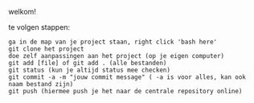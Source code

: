 
welkom!

te volgen stappen:

    ga in de map van je project staan, right click 'bash here'
    git clone het project
    doe zelf aanpassingen aan het project (op je eigen computer)
    git add [file] of git add . (alle bestanden)
    git status (kun je altijd status mee checken)
    git commit -a -m "jouw commit message" ( -a is voor alles, kan ook naam bestand zijn)
    git push (hiermee push je het naar de centrale repository online)


